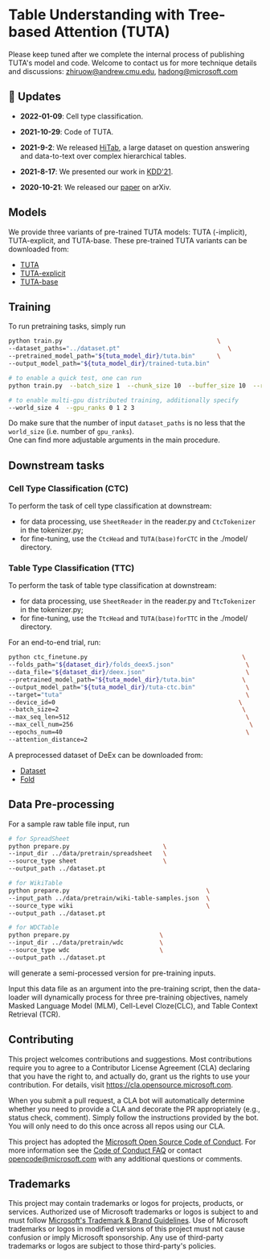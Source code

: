 # Table Understanding with Tree-based Attention (TUTA)

Please keep tuned after we complete the internal process of publishing TUTA's model and code. 
Welcome to contact us for more technique details and discussions: zhiruow@andrew.cmu.edu, hadong@microsoft.com

## :beers: Updates

+ **2022-01-09**: Cell type classification.

+ **2021-10-29**: Code of TUTA.

+ **2021-9-2**: We released [HiTab](https://github.com/microsoft/HiTab), a large dataset on question answering and data-to-text over complex hierarchical tables. 

+ **2021-8-17**: We presented our work in [KDD'21](https://dl.acm.org/doi/abs/10.1145/3447548.3467434). 

+ **2020-10-21**: We released our [paper](https://arxiv.org/abs/2010.12537) on arXiv. 

## Models
We provide three variants of pre-trained TUTA models: TUTA (-implicit), TUTA-explicit, and TUTA-base.
These pre-trained TUTA variants can be downloaded from:
* [TUTA](https://drive.google.com/file/d/1pEdrCqHxNjGM4rjpvCxeAUchdJzCYr1g/view?usp=sharing)
* [TUTA-explicit](https://drive.google.com/file/d/1FPwn2lQKEf-cGlgFHr4_IkDk_6WThifW/view?usp=sharing)
* [TUTA-base](https://drive.google.com/file/d/1j5qzw3c2UwbVO7TTHKRQmTvRki8vDO0l/view?usp=sharing)


## Training
To run pretraining tasks, simply run
```bash
python train.py                                           \
--dataset_paths="../dataset.pt"                              \
--pretrained_model_path="${tuta_model_dir}/tuta.bin"      \
--output_model_path="${tuta_model_dir}/trained-tuta.bin"

# to enable a quick test, one can run
python train.py  --batch_size 1  --chunk_size 10  --buffer_size 10  --report_steps 1  --total_steps 20

# to enable multi-gpu distributed training, additionally specify 
--world_size 4  --gpu_ranks 0 1 2 3
```
Do make sure that the number of input `dataset_paths` is no less that the `world_size` (i.e. number of `gpu_ranks`). \
One can find more adjustable arguments in the main procedure.


## Downstream tasks

### __Cell Type Classification (CTC)__
To perform the task of cell type classification at downstream: 
- for data processing, use `SheetReader` in the reader.py and `CtcTokenizer` in the tokenizer.py; 
- for fine-tuning, use the `CtcHead` and `TUTA(base)forCTC` in the ./model/ directory.

### __Table Type Classification (TTC)__
To perform the task of table type classification at downstream: 
- for data processing, use `SheetReader` in the reader.py and `TtcTokenizer` in the tokenizer.py; 
- for fine-tuning, use the `TtcHead` and `TUTA(base)forTTC` in the ./model/ directory.

For an end-to-end trial, run:
```bash
python ctc_finetune.py                                           \
--folds_path="${dataset_dir}/folds_deex5.json"                    \
--data_file="${dataset_dir}/deex.json"                            \
--pretrained_model_path="${tuta_model_dir}/tuta.bin"             \
--output_model_path="${tuta_model_dir}/tuta-ctc.bin"              \
--target="tuta"                                                   \
--device_id=0                                                   \
--batch_size=2                                                   \
--max_seq_len=512                                                 \
--max_cell_num=256                                                 \
--epochs_num=40                                                   \
--attention_distance=2                                             
```

A preprocessed dataset of DeEx can be downloaded from:
* [Dataset](https://drive.google.com/file/d/1xJkq2DQciWvndhgm0aHZXMqzIWSan9z9/view?usp=sharing)
* [Fold](https://drive.google.com/file/d/1COmU9sRB4cQIBsA3l0qb0mXTLFrYu_zI/view?usp=sharing)

## Data Pre-processing
For a sample raw table file input, run
```bash
# for SpreadSheet
python prepare.py                          \
--input_dir ../data/pretrain/spreadsheet   \
--source_type sheet                        \
--output_path ../dataset.pt

# for WikiTable
python prepare.py                                      \
--input_path ../data/pretrain/wiki-table-samples.json  \
--source_type wiki                                     \
--output_path ../dataset.pt

# for WDCTable
python prepare.py                         \
--input_dir ../data/pretrain/wdc          \
--source_type wdc                         \
--output_path ../dataset.pt
```

will generate a semi-processed version for pre-training inputs.

Input this data file as an argument into the pre-training script, then the data-loader will dynamically process for three pre-training objectives, namely Masked Language Model (MLM), Cell-Level Cloze(CLC), and Table Context Retrieval (TCR).
## Contributing

This project welcomes contributions and suggestions.  Most contributions require you to agree to a
Contributor License Agreement (CLA) declaring that you have the right to, and actually do, grant us
the rights to use your contribution. For details, visit https://cla.opensource.microsoft.com.

When you submit a pull request, a CLA bot will automatically determine whether you need to provide
a CLA and decorate the PR appropriately (e.g., status check, comment). Simply follow the instructions
provided by the bot. You will only need to do this once across all repos using our CLA.

This project has adopted the [Microsoft Open Source Code of Conduct](https://opensource.microsoft.com/codeofconduct/).
For more information see the [Code of Conduct FAQ](https://opensource.microsoft.com/codeofconduct/faq/) or
contact [opencode@microsoft.com](mailto:opencode@microsoft.com) with any additional questions or comments.

## Trademarks

This project may contain trademarks or logos for projects, products, or services. Authorized use of Microsoft 
trademarks or logos is subject to and must follow 
[Microsoft's Trademark & Brand Guidelines](https://www.microsoft.com/en-us/legal/intellectualproperty/trademarks/usage/general).
Use of Microsoft trademarks or logos in modified versions of this project must not cause confusion or imply Microsoft sponsorship.
Any use of third-party trademarks or logos are subject to those third-party's policies.
